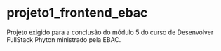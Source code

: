 # projeto1_frontend_ebac
Projeto exigido para a conclusão do módulo 5 do curso de Desenvolver FullStack Phyton ministrado pela EBAC.
